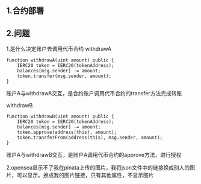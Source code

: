 ## 1.合约部署


## 2.问题
1.是什么决定账户去调用代币合约
withdrawA
```
function withdrawA(uint amount) public {
    IERC20 token = IERC20(tokenAddress);
    balances[msg.sender] -= amount;
    token.transfer(msg.sender, amount);
}
```
账户A与withdrawA交互，是合约账户调用代币合约的transfer方法完成转账

withdrawB
```
function withdrawB(uint amount) public {
    IERC20 token = IERC20(tokenAddress);
    balances[msg.sender] -= amount;
    token.approve(address(this), amount);
    token.transferFrom(address(this), msg.sender, amount);
}
```
账户A与withdrawB交互，是账户A调用代币合约的approve方法，进行授权

2.opensea显示不了我在pinata上传的图片，我将json文件中的链接换成别人的图片，可以显示。换成我的图片链接，只有其他属性，不显示图片
